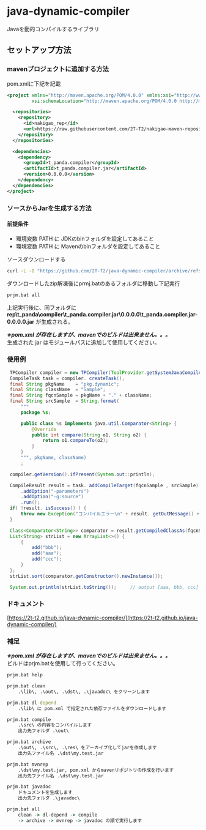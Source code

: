 # java-dynamic-compiler
Javaを動的コンパイルするライブラリ

## セットアップ方法
### mavenプロジェクトに追加する方法
pom.xmlに下記を記載
```xml
<project xmlns="http://maven.apache.org/POM/4.0.0" xmlns:xsi="http://www.w3.org/2001/XMLSchema-instance"
         xsi:schemaLocation="http://maven.apache.org/POM/4.0.0 http://maven.apache.org/xsd/maven-4.0.0.xsd">

  <repositories>
    <repository>
      <id>nakigao_rep</id>
      <url>https://raw.githubusercontent.com/2T-T2/nakigao-maven-repository/main/</url>
    </repository>
  </repositories>

  <dependencies>
    <dependency>
      <groupId>t_panda.compiler</groupId>
      <artifactId>t_panda.compiler.jar</artifactId>
      <version>0.0.0.0</version>
    </dependency>
  </dependencies>
</project>
```
### ソースからJarを生成する方法
#### 前提条件
- 環境変数 PATH に JDKのbinフォルダを設定してあること
- 環境変数 PATH に Mavenのbinフォルダを設定してあること

ソースダウンロードする
```bat
curl -L -O "https://github.com/2T-T2/java-dynamic-compiler/archive/refs/heads/main.zip"
```
ダウンロードしたzip解凍後にprmj.batのあるフォルダに移動し下記実行
```bat
prjm.bat all
```
上記実行後に、同フォルダに <b>rep\t_panda\compiler\t_panda.compiler.jar\0.0.0.0\t_panda.compiler.jar-0.0.0.0.jar</b> が生成される。<br>
<div><b><i>※pom.xml が存在しますが、mavenでのビルドは出来ません。。。</i></b></div>
生成された jar はモジュールパスに追加して使用してください。

### 使用例
```java
 TPCompiler compiler = new TPCompiler(ToolProvider.getSystemJavaCompiler());
 CompileTask task = compiler. createTask();
 final String pkgName    = "pkg.dynamic";
 final String className  = "Sample";
 final String fqcnSample = pkgName + "." + className;
 final String srcSample  = String.format(
     """
     package %s;

     public class %s implements java.util.Comparator<String> {
         @Override
         public int compare(String o1, String o2) {
             return o1.compareTo(o2);
         }
     }
     """, pkgName, className)
     ;

 compiler.getVersion().ifPresent(System.out::println);

 CompileResult result = task. addCompileTarget(fqcnSample , srcSample)  // ソース指定
     .addOption("-parameters")                                          // オプション追加
     .addOption("-g:source")
     .run();
 if( !result. isSuccess() ) {
     throw new Exception("コンパイルエラー\n" + result. getOutMessage() + "\n" + result. getErrMessage() );
 }

 Class<Comparator<String>> comparator = result.getCompiledClassAs(fqcnSample);
 List<String> strList = new ArrayList<>() {
     {
         add("bbb");
         add("aaa");
         add("ccc");
     }
 };
 strList.sort(comparator.getConstructor().newInstance());

 System.out.println(strList.toString());     // output [aaa, bbb, ccc]
```

### ドキュメント
[https://2t-t2.github.io/java-dynamic-compiler/](https://2t-t2.github.io/java-dynamic-compiler/)

### 補足
<div><b><i>※pom.xml が存在しますが、mavenでのビルドは出来ません。。。</i></b></div>
ビルドはprjm.batを使用して行ってください。

```bat
prjm.bat help

prjm.bat clean
    .\lib\, .\out\, .\dst\, .\javadoc\ をクリーンします

prjm.bat dl-depend
    .\lib\ に pom.xml で指定された依存ファイルをダウンロードします

prjm.bat compile
    .\src\ の内容をコンパイルします
    出力先フォルダ .\out\

prjm.bat archive
    .\out\, .\src\, .\res\ をアーカイブ化してjarを作成します
    出力先ファイル名 .\dst\my.test.jar

prjm.bat mvnrep
    .\dst\my.test.jar, pom.xml からmavenリポジトリの作成を行います
    出力先ファイル名 .\dst\my.test.jar

prjm.bat javadoc
    ドキュメントを生成します
    出力先フォルダ .\javadoc\

prjm.bat all
    clean -> dl-depend -> compile
    -> archive -> mvnrep -> javadoc の順で実行します
```
